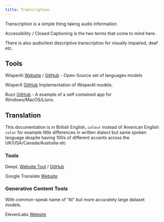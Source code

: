 ```yaml
---
title: Transcription
---
```


Transcription is a simple thing taking audio information 

Accessibility / Closed Captioning is the two terms that come to mind here.

There is also audio/text descriptive transcription for visually impaired, deaf etc.


## Tools


WisperAi [Website](https://openai.com/research/whisper) / [GitHub](https://github.com/openai/whisper) - Open-Source set of languages models 

WisperX [GitHub](https://github.com/m-bain/whisperX) Implementation of WisperAI models.

Buzz [GitHub](https://github.com/chidiwilliams/buzz/releases/tag/v0.8.3) - A example of a self contained app for Windows/MacOS/Liunx.


## Translation


This documentation is in British English, `colour` instead of American English `color` for example little differences in written dialect but same spoken language despite having 100s of different accents across the UK/USA/Canada/Australia etc 


### Tools 


DeepL [Website Tool](https://www.deepl.com/en/translator) / [GitHub](https://github.com/DeepLcom)

Google Translate [Website](https://translate.google.co.uk/)

### Generative Content Tools

With common-speak name of "AI" but more accurately large dataset models.

ElevenLabs [Website](https://elevenlabs.io/)
